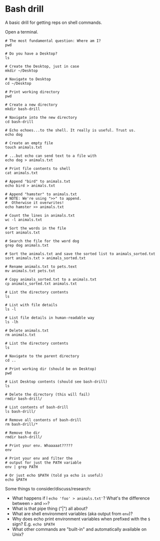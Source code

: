# Bash drill

A basic drill for getting reps on shell commands.

Open a terminal.

```
# The most fundamental question: Where am I?
pwd

# Do you have a Desktop?
ls

# Create the Desktop, just in case
mkdir ~/Desktop

# Navigate to Desktop
cd ~/Desktop

# Print working directory
pwd

# Create a new directory
mkdir bash-drill

# Navigate into the new directory
cd bash-drill

# Echo echoes...to the shell. It really is useful. Trust us.
echo dog

# Create an empty file
touch animals.txt

# ...but echo can send text to a file with
echo dog > animals.txt

# Print file contents to shell
cat animals.txt

# Append "bird" to animals.txt
echo bird > animals.txt

# Append "hamster" to animals.txt
# NOTE: We're using ">>" to append.
#  Otherwise it overwrites!
echo hamster >> animals.txt

# Count the lines in animals.txt
wc -l animals.txt

# Sort the words in the file
sort animals.txt

# Search the file for the word dog
grep dog animals.txt

# Sort the animals.txt and save the sorted list to animals_sorted.txt
sort animals.txt > animals_sorted.txt

# Rename animals.txt to pets.text
mv animals.txt pets.txt

# Copy animals_sorted.txt to a animals.txt
cp animals_sorted.txt animals.txt

# List the directory contents
ls

# List with file details
ls -l

# List file details in human-readable way
ls -lh

# Delete animals.txt
rm animals.txt

# List the directory contents
ls

# Navigate to the parent directory
cd ..

# Print working dir (should be on Desktop)
pwd

# List Desktop contents (should see bash-drill)
ls

# Delete the directory (this will fail)
rmdir bash-drill/

# List contents of bash-drill
ls bash-drill/

# Remove all contents of bash-drill
rm bash-drill/*

# Remove the dir
rmdir bash-drill/

# Print your env. Whaaaaat?????
env

# Print your env and filter the
# output for just the PATH variable
env | grep PATH

# Or just echo $PATH (told ya echo is useful)
echo $PATH
```

Some things to consider/discuss/research:

- What happens if I `echo 'foo' > animals.txt'`? What's the difference between `>` and `>>`?
- What is that pipe thing ("|") all about?
- What are shell environment variables (aka output from `env`)?
- Why does echo print environment variables when prefixed with the `$`
  sign? E.g. `echo $PATH`
- What other commands are "built-in" and automatically available on Unix?
